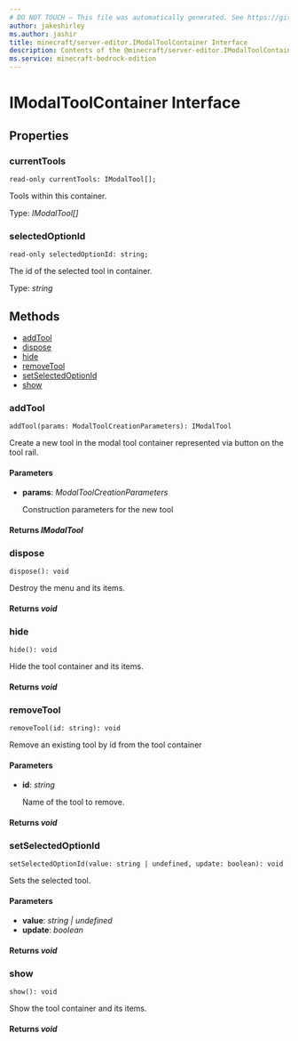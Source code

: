 ```yaml
---
# DO NOT TOUCH — This file was automatically generated. See https://github.com/mojang/minecraftapidocsgenerator to modify descriptions, examples, etc.
author: jakeshirley
ms.author: jashir
title: minecraft/server-editor.IModalToolContainer Interface
description: Contents of the @minecraft/server-editor.IModalToolContainer class.
ms.service: minecraft-bedrock-edition
---
```

# IModalToolContainer Interface

## Properties

### **currentTools**
`read-only currentTools: IModalTool[];`

Tools within this container.

Type: *IModalTool[]*

### **selectedOptionId**
`read-only selectedOptionId: string;`

The id of the selected tool in container.

Type: *string*

## Methods
- [addTool](#addtool)
- [dispose](#dispose)
- [hide](#hide)
- [removeTool](#removetool)
- [setSelectedOptionId](#setselectedoptionid)
- [show](#show)

### **addTool**
`
addTool(params: ModalToolCreationParameters): IModalTool
`

Create a new tool in the modal tool container represented via button on the tool rail.

#### **Parameters**
- **params**: *ModalToolCreationParameters*
  
  Construction parameters for the new tool

#### **Returns** *IModalTool*

### **dispose**
`
dispose(): void
`

Destroy the menu and its items.

#### **Returns** *void*

### **hide**
`
hide(): void
`

Hide the tool container and its items.

#### **Returns** *void*

### **removeTool**
`
removeTool(id: string): void
`

Remove an existing tool by id from the tool container

#### **Parameters**
- **id**: *string*
  
  Name of the tool to remove.

#### **Returns** *void*

### **setSelectedOptionId**
`
setSelectedOptionId(value: string | undefined, update: boolean): void
`

Sets the selected tool.

#### **Parameters**
- **value**: *string | undefined*
- **update**: *boolean*

#### **Returns** *void*

### **show**
`
show(): void
`

Show the tool container and its items.

#### **Returns** *void*

